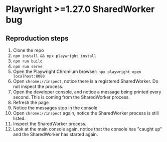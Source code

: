 # Playwright >=1.27.0 SharedWorker bug

## Reproduction steps

1. Clone the repo
2. `npm install && npx playwright install`
3. `npm run build`
4. `npm run serve`
5. Open the Playwright Chromium browser: `npx playwright open localhost:8080`
6. Open `chrome://inspect`, notice there is a registered SharedWorker. Do not inspect the process.
7. Open the developer console, and notice a message being printed every second. This is coming from the SharedWorker process.
8. Refresh the page
9. Notice the messages stop in the console
10. Open `chrome://inspect` again, notice the SharedWorker process is still listed.
11. Inspect the SharedWorker process.
12. Look at the main console again, notice that the console has "caught up" and the SharedWorker has started again.
